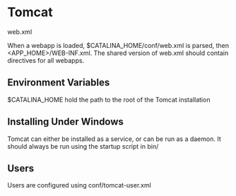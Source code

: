 # Tomcat

web.xml

When a webapp is loaded, $CATALINA_HOME/conf/web.xml is parsed, then <APP_HOME>/WEB-INF.xml.  The shared version of web.xml should contain directives for all webapps.


## Environment Variables

$CATALINA_HOME hold the path to the root of the Tomcat installation

## Installing Under Windows

Tomcat can either be installed as a service, or can be run as a daemon.  It should always be run using the startup script in bin/

## Users

Users are configured using conf/tomcat-user.xml
